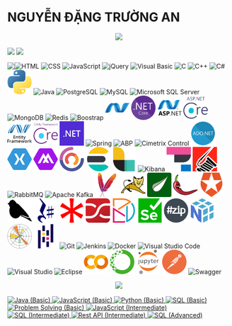 # NGUYỄN ĐẶNG TRƯỜNG AN
<p align='center'>
<!-- <img src='https://github-profile-trophy.vercel.app/?username=tynab&theme=dracula&column=6'> -->
<img src='https://hacked-github-stat-trophies.vercel.app/?username=tynab&theme=dracula&column=11'>
</p>

<p align=left>
<!-- <img algin='left' width='49%' src='https://github-readme-stats.vercel.app/api?username=tynab&count_private=true&show_icons=true&theme=dracula' /> -->
<img algin='left' width='50%' src='https://readme-stats-fabio-vicente.vercel.app/api?username=tynab&count_private=true&show_icons=true&theme=dracula' />
<img algin='right' width='50%' src='https://github-readme-streak-stats.herokuapp.com/?user=tynab&theme=dracula' />
</p>

<!-- <img align='left' src='https://github-readme-stats.vercel.app/api/top-langs/?username=tynab&theme=dracula&langs_count=10' /> -->
<img align='left' src='https://github-readme-stats-git-masterrstaa-rickstaa.vercel.app/api/top-langs/?username=tynab&theme=dracula&langs_count=10' />
<!-- <img align='left' src='https://github-readme-stats-sigma-five.vercel.app/api/top-langs/?username=tynab&theme=dracula' /> -->

<p algin='right'>
    <img src='pic/HTML.png' width='55' title='HTML'>
    <img src='pic/CSS.png' width='55' title='CSS'>
    <img src='pic/JS.png' width='55' title='JavaScript'>
    <img src='pic/jQuery.png' width='55' title='jQuery'>
    <img src='pic/VBNET.png' width='55' title='Visual Basic'>
    <img src='pic/C.png' width='55' title='C'>
    <img src='pic/CPP.png' width='55' title='C++'>
    <img src='pic/CS.png' width='55' title='C#'>
    <img src='pic/Python.png' width='55' title='Python'>
    <img src='pic/Java.png' width='55' title='Java'>
    <img src='pic/Postgre.png'n width='55' title='PostgreSQL'>
    <img src='pic/MySQL.png'n width='55' title='MySQL'>
    <img src='pic/MSSS.png' width='55' title='Microsoft SQL Server'>
    <img src='pic/MongoDB.png' width='55' title='MongoDB'>
    <img src='pic/Redis.png' width='55' title='Redis'>
    <img src='pic/Boostrap.png' width='55' title='Boostrap'>
    <img src='pic/dotNETF.png' width='55' title='.NET Framework'>
    <img src='pic/dotNETCore.png' width='55' title='.NET Core'>
    <img src='pic/ASP.png' width='55' title='ASP.NET'>
    <img src='pic/ASPCore.png' width='55' title='ASP.NET Core'>
    <img src='pic/Entity.png' width='55' title='Entity Framework'>
    <img src='pic/EntityCore.png' width='55' title='Entity Framework Core'>
    <img src='pic/dotNET.png' width='55' title='.NET'>
    <img src='pic/Spring.png' width='55' title='Spring'>
    <img src='pic/ABP.png' width='55' title='ABP'>
    <img src='pic/CCF.png' width='55' title='Cimetrix Control'>
    <img src='pic/ADO.png' width='55' title='ADO.NET'>
    <img src='pic/Xamarin.png' width='55' title='Xamarin'>
    <img src='pic/MAUI.png' width='55' title='MAUI'>
    <img src='pic/CAP.png' width='55' title='CAP'>
    <img src='pic/Elasticsearch.png' width='55' title='Elasticsearch'>
    <img src='pic/Logstash.png' width='55' title='Logstash'>
    <img src='pic/Kibana.png' width='55' title='Kibana'>
    <img src='pic/APM.png' width='55' title='APM'>
    <img src='pic/Serilog.png' width='55' title='Serilog'>
    <img src='pic/RabbitMQ.png' width='55' title='RabbitMQ'>
    <img src='pic/Kafka.png' width='55' title='Apache Kafka'>
    <img src='pic/Maven.png' width='55' title='Apache Maven'>
    <img src='pic/Tomcat.png' width='55' title='Apache Tomcat'>
    <img src='pic/Thymeleaf.png' width='55' title='Thymeleaf'>
    <img src='pic/Lombok.png' width='55' title='Lombok'>
    <img src='pic/Auth0.png' width='55' title='Auth0'>
    <img src='pic/Fody.png' width='55' title='Fody'>
    <img src='pic/RestSharp.png' width='55' title='RestSharp'>
    <img src='pic/Fluent.png' width='55' title='FluentValidation'>
    <img src='pic/AutoMapper.png' width='55' title='AutoMapper'>
    <img src='pic/Dapper.png' width='55' title='Dapper ORM'>
    <img src='pic/Selenium.png' width='55' title='Selenium'>
    <img src='pic/SharpZipLib.png' width='55' title='SharpZipLib'>
    <img src='pic/NumPy.png' width='55' title='NumPy'>
    <img src='pic/Matplotlib.png' width='55' title='Matplotlib'>
    <img src='pic/Pandas.png' width='55' title='Pandas'>
    <img src='pic/Git.png' width='55' title='Git'>
    <img src='pic/Jenkins.png' width='55' title='Jenkins'>
    <img src='pic/Docker.png' width='55' title='Docker'>
    <img src='pic/VSCode.png' width='55' title='Visual Studio Code'>
    <img src='pic/VS.png' width='55' title='Visual Studio'>
    <img src='pic/Eclipse.png' width='55' title='Eclipse'>
    <img src='pic/Colab.png' width='55' title='Google Colab'>
    <img src='pic/Anaconda.png' width='55' title='Anaconda Navigator'>
    <img src='pic/Jupyter.png' width='55' title='Jupyter Notebook'>
    <img src='pic/Postman.png' width='55' title='Postman'>
    <img src='pic/Swagger.png' width='55' title='Swagger'>
</p>

<p align='center'>
<img src='https://github-widgetbox.vercel.app/api/profile?username=tynab&data=followers,repositories,stars,commits'>
</p>

<div>
<a href='https://www.hackerrank.com/certificates/18b8b69e9e0f'>
    <img src='certificate/Java1.png' width='279' title='Java (Basic)'>
</a>
<a href='https://www.hackerrank.com/certificates/84f184e645db'>
    <img src='certificate/JavaScript1.png' width='279' title='JavaScript (Basic)'>
</a>
<a href='https://www.hackerrank.com/certificates/923b39aff6b7'>
    <img src='certificate/Python1.png' width='279' title='Python (Basic)'>
</a>
<a href='https://www.hackerrank.com/certificates/227d1e48e38e'>
    <img src='certificate/SQL1.png' width='279' title='SQL (Basic)'>
</a>
<a href='https://www.hackerrank.com/certificates/0f5bc77ae34a'>
    <img src='certificate/Problem1.png' width='279' title='Problem Solving (Basic)'>
</a>
<a href='https://www.hackerrank.com/certificates/9136c4f105da'>
    <img src='certificate/JavaScript2.png' width='279' title='JavaScript (Intermediate)'>
</a>
<a href='https://www.hackerrank.com/certificates/b25f42ef5164'>
    <img src='certificate/SQL2.png' width='279' title='SQL (Intermediate)'>
</a>
<a href='https://www.hackerrank.com/certificates/51c373908367'>
    <img src='certificate/Rest2.png' width='279' title='Rest API (Intermediate)'>
</a>
<a href='https://www.hackerrank.com/certificates/9c262c7c1e37'>
    <img src='certificate/SQL3.png' width='279' title='SQL (Advanced)'>
</a>
</div>